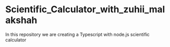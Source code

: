 # Scientific_Calculator_with_zuhii_malakshah
In this repository we are creating a Typescript with node.js scientific calculator
